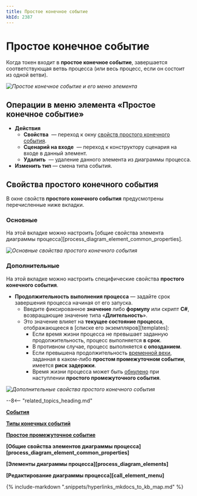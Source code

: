 ```yaml
---
title: Простое конечное событие
kbId: 2387
---
```


# Простое конечное событие

Когда токен входит в **простое конечное событие**, завершается соответствующая ветвь процесса (или весь процесс, если он состоит из одной ветви).

_![Простое конечное событие и его меню элемента](https://kb.comindware.ru/assets/none_end_event.png)_

## Операции в меню элемента «Простое конечное событие»

- **Действия**
    - **Свойства** *‌* — переход к окну [свойств простого конечного события](#mcetoc_1h28bkqms1).
    - **Сценарий на входе** *‌* — переход к конструктору сценария на входе в данный элемент.
    - **Удалить** *‌* — удаление данного элемента из диаграммы процесса.
- **Изменить тип** — смена типа события.

## Свойства простого конечного события

В окне свойств **простого конечного события** предусмотрены перечисленные ниже вкладки.

### Основные

На этой вкладке можно настроить [общие свойства элемента диаграммы процесса][process_diagram_element_common_properties].

_![Основные свойства простого конечного события](https://kb.comindware.ru/assets/none_end_event_general_properties.png)_

### Дополнительные

На этой вкладке можно настроить специфические свойства **простого конечного события**.

- **Продолжительность выполнения процесса** — задайте срок завершения процесса начиная от его запуска.
    - Введите фиксированное **значение** либо **формулу** или скрипт **C#**, возвращающие значение типа «**Длительность**».
    - Это значение влияет на **текущее состояние процесса**, отображающееся в [списке его экземпляров][templates]:
        - Если время жизни процесса не превышает заданную продолжительность, процесс выполняется **в срок**.
        - В противном случае, процесс выполняется **с опозданием**.
        - Если превышена продолжительность [временной вехи](https://kb.comindware.ru/article.php?id=2380#milestone-duration), заданная в каком-либо **простом промежуточном событии**, имеется **риск задержки**.
        - Время жизни процесса может быть [обнулено](https://kb.comindware.ru/article.php?id=2380#instance-lifetime) при наступлении **простого промежуточного события**.

_![Дополнительные свойства простого конечного события](https://kb.comindware.ru/assets/none_end_event_advanced_properties.png)_

--8<-- "related_topics_heading.md"

**[События](https://kb.comindware.ru/article.php?id=2374)**

**[Типы конечных событий](https://kb.comindware.ru/article.php?id=2386)**

**[Простое промежуточное событие](https://kb.comindware.ru/article.php?id=2380)**

**[Общие свойства элементов диаграммы процесса][process_diagram_element_common_properties]**

**[Элементы диаграммы процесса][process_diagram_elements]**

**[Редактирование диаграммы процесса][call_element_menu]**

{% include-markdown ".snippets/hyperlinks_mkdocs_to_kb_map.md" %}
